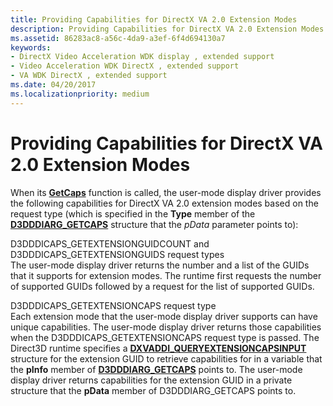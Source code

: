 ```yaml
---
title: Providing Capabilities for DirectX VA 2.0 Extension Modes
description: Providing Capabilities for DirectX VA 2.0 Extension Modes
ms.assetid: 86283ac8-a56c-4da9-a3ef-6f4d694130a7
keywords:
- DirectX Video Acceleration WDK display , extended support
- Video Acceleration WDK DirectX , extended support
- VA WDK DirectX , extended support
ms.date: 04/20/2017
ms.localizationpriority: medium
---
```


# Providing Capabilities for DirectX VA 2.0 Extension Modes


When its [**GetCaps**](https://msdn.microsoft.com/library/windows/hardware/ff566762) function is called, the user-mode display driver provides the following capabilities for DirectX VA 2.0 extension modes based on the request type (which is specified in the **Type** member of the [**D3DDDIARG\_GETCAPS**](https://msdn.microsoft.com/library/windows/hardware/ff543148) structure that the *pData* parameter points to):

<span id="D3DDDICAPS_GETEXTENSIONGUIDCOUNT_and_D3DDDICAPS_GETEXTENSIONGUIDS_request_types"></span><span id="d3dddicaps_getextensionguidcount_and_d3dddicaps_getextensionguids_request_types"></span><span id="D3DDDICAPS_GETEXTENSIONGUIDCOUNT_AND_D3DDDICAPS_GETEXTENSIONGUIDS_REQUEST_TYPES"></span>D3DDDICAPS\_GETEXTENSIONGUIDCOUNT and D3DDDICAPS\_GETEXTENSIONGUIDS request types  
The user-mode display driver returns the number and a list of the GUIDs that it supports for extension modes. The runtime first requests the number of supported GUIDs followed by a request for the list of supported GUIDs.

<span id="D3DDDICAPS_GETEXTENSIONCAPS_request_type"></span><span id="d3dddicaps_getextensioncaps_request_type"></span><span id="D3DDDICAPS_GETEXTENSIONCAPS_REQUEST_TYPE"></span>D3DDDICAPS\_GETEXTENSIONCAPS request type  
Each extension mode that the user-mode display driver supports can have unique capabilities. The user-mode display driver returns those capabilities when the D3DDDICAPS\_GETEXTENSIONCAPS request type is passed. The Direct3D runtime specifies a [**DXVADDI\_QUERYEXTENSIONCAPSINPUT**](https://msdn.microsoft.com/library/windows/hardware/ff562926) structure for the extension GUID to retrieve capabilities for in a variable that the **pInfo** member of [**D3DDDIARG\_GETCAPS**](https://msdn.microsoft.com/library/windows/hardware/ff543148) points to. The user-mode display driver returns capabilities for the extension GUID in a private structure that the **pData** member of D3DDDIARG\_GETCAPS points to.

 

 





